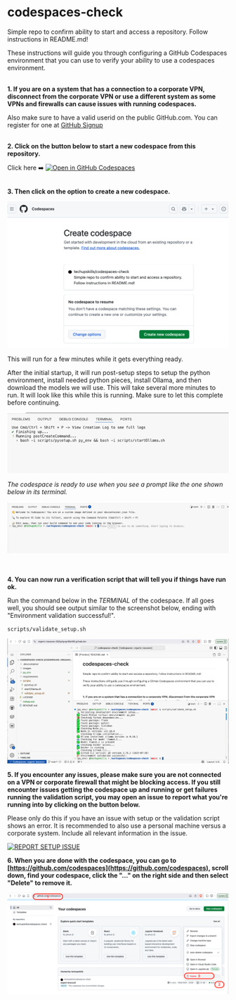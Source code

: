# codespaces-check
Simple repo to confirm ability to start and access a repository.  Follow instructions in README.md!

These instructions will guide you through configuring a GitHub Codespaces environment that you can use to verify your ability to use a codespaces environment. 
<br><br>

**1. If you are on a system that has a connection to a corporate VPN, disconnect from the corporate VPN or use a different system as some VPNs and firewalls can cause issues with running codespaces.**

Also make sure to have a valid userid on the public GitHub.com. You can register for one at [GitHub Signup](https://github.com/signup)
<br><br>

**2. Click on the button below to start a new codespace from this repository.**

Click here ➡️  [![Open in GitHub Codespaces](https://github.com/codespaces/badge.svg)](https://codespaces.new/techupskills/codespaces-check?quickstart=1)
<br><br>

**3. Then click on the option to create a new codespace.**

![Creating new codespace from button](./images/ccheck1.png?raw=true "Creating new codespace from button")


This will run for a few minutes while it gets everything ready.


After the initial startup, it will run post-setup steps to setup the python environment, install needed python pieces, install Ollama, and then download the models we will use. This will take several more minutes to run. It will look like this while this is running. Make sure to let this complete before continuing.

![Final prep](./images/ccheck2.png?raw=true "Final prep")

*The codespace is ready to use when you see a prompt like the one shown below in its terminal.*

![Ready to use](./images/ccheck3.png?raw=true "Ready to use")

<br><br>
**4. You can now run a verification script that will tell you if things have run ok.**


Run the command below in the *TERMINAL* of the codespace. If all goes well, you should see output similar to the screenshot below, ending with "Environment validation successful!".


```
scripts/validate_setup.sh
```

![Running commands](./images/ccheck6.png?raw=true "Running commands")


**5. If you encounter any issues, please make sure you are not connected on a VPN or corporate firewall that might be blocking access. If you still encounter issues getting the codespace up and running or get failures running the validation script, you may open an issue to report what you're running into by clicking on the button below.**

Please only do this if you have an issue with setup or the validation script shows an error. It is recommended to also use a personal machine versus a corporate system. Include all relevant information in the issue.

[![REPORT SETUP ISSUE](https://img.shields.io/badge/📣%20REPORT%20SETUP%20ISSUE%20HERE-0000ff?style=for-the-badge&logo=github&logoColor=white)](https://github.com/techupskills/codespaces-check/issues/new?title=Setup+Issue&body=**Describe+the+problem:**%0A%0A%0A**OS+%26+Environment:**%0A%0A%0A**Browser:**%0A)

**6. When you are done with the codespace, you can go to [https://github.com/codespaces](https://github.com/codespaces), scroll down, find your codespace, click the "..." on the right side and then select "Delete" to remove it.**


![Removing codespace](./images/ccheck5.png?raw=true "Removing codespace")
